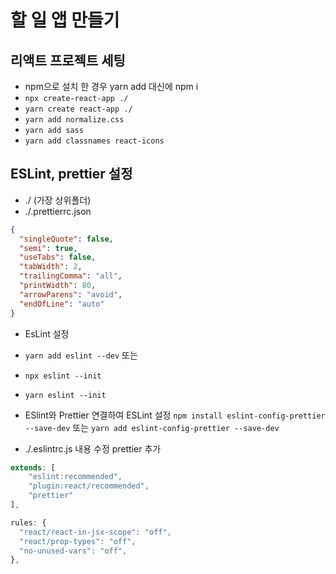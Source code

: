 # 할 일 앱 만들기

## 리액트 프로젝트 세팅

- npm으로 설치 한 경우 yarn add 대신에 npm i
- `npx create-react-app ./`
- `yarn create react-app ./`
- `yarn add normalize.css`
- `yarn add sass`
- `yarn add classnames react-icons`


## ESLint, prettier 설정
- ./ (가장 상위폴더)
- ./.prettierrc.json
```json
{
  "singleQuote": false,
  "semi": true,
  "useTabs": false,
  "tabWidth": 2,
  "trailingComma": "all",
  "printWidth": 80,
  "arrowParens": "avoid",
  "endOfLine": "auto"
}
```

- EsLint 설정
- `yarn add eslint --dev` 또는
- `npx eslint --init`
- `yarn eslint --init`

- ESlint와 Prettier 연결하여 ESLint 설정
`npm install eslint-config-prettier --save-dev` 또는
`yarn add eslint-config-prettier --save-dev`

- ./.eslintrc.js 내용 수정 prettier 추가

```js
extends: [
    "eslint:recommended",
    "plugin:react/recommended",
    "prettier"
],
```

```js
rules: {
  "react/react-in-jsx-scope": "off",
  "react/prop-types": "off",
  "no-unused-vars": "off",
},
```
